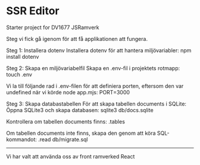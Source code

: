 # SSR Editor

Starter project for DV1677 JSRamverk

Steg vi fick gå igenom för att få applikationen att fungera.

Steg 1: Installera dotenv
Installera dotenv för att hantera miljövariabler:
    npm install dotenv

Steg 2: Skapa en miljövariabelfil
Skapa en .env-fil i projektets rotmapp:
    touch .env

Vi la till följande rad i .env-filen för att definiera porten, 
eftersom den var undefined när vi körde node app.mjs:
    PORT=3000

Steg 3: Skapa databastabellen
För att skapa tabellen documents i SQLite:
Öppna SQLite3 och skapa databasen:
    sqlite3 db/docs.sqlite

Kontrollera om tabellen documents finns:
    .tables

Om tabellen documents inte finns, skapa den genom att köra SQL-kommandot:
    .read db/migrate.sql

---------------------------------
Vi har valt att använda oss av front ramverked React